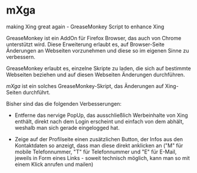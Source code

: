 # mXga
making Xing great again - GreaseMonkey Script to enhance Xing

GreaseMonkey ist ein AddOn für Firefox Browser, das auch von Chrome unterstützt wird.
Diese Erweiterung erlaubt es, auf Browser-Seite Änderungen an Webseiten vorzunehmen und diese so im eigenen Sinne zu verbessern.

GreaseMonkey erlaubt es, einzelne Skripte zu laden, die sich auf bestimmte Webseiten beziehen und auf diesen Webseiten Änderungen durchführen.

*mXga* ist ein solches GreaseMonkey-Skript, das Änderungen auf Xing-Seiten durchführt.

Bisher sind das die folgenden Verbesserungen:

 - Entferne das nervige PopUp, das ausschließlich Werbeinhalte von Xing enthält, direkt nach dem Login erscheint und einfach von dem abhält, weshalb man sich gerade eingelogged hat.

 - Zeige auf der Profilseite einen zusätzlichen Button, der Infos aus den Kontaktdaten so anzeigt, dass man diese direkt anklicken an ("M" für mobile Telefonnummer, "T" für Telefonnummer und "E" für E-Mail, jeweils in Form eines Links - soweit technisch möglich, kann man so mit einem Klick anrufen und mailen)
